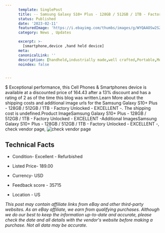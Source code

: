 ```yaml
---
      template: SinglePost
      title: -- Samsung Galaxy S10+ Plus - 128GB / 512GB / 1TB - Factory Unlocked - EXCELLENT -
      status: Published
      date: '2023-02-11'
      featuredImage: 'https://i.ebayimg.com/thumbs/images/g/WYQAAOSw2SZhQJ85/s-l225.jpg'
      category: News , Updates

      excerpt: >-
        [smartphone,device ,hand held device]
      meta:
      canonicalLink: ''
      description: [handheld,industrially made,well crafted,Portable,Mobile,Compact,Convenient,Lightweight,Maneuverable,Man-portable,Miniature,Carriable,Hand-held,Light,Holdable,Transportable,Mobile device,Pocket-sized,On-the-go,Wireless,Cordless,Compact size,Convenient size, smartphone,device ,hand held device]
      noindex: false

        
---
```

$
    Exceptional performance, this Cell Phones & Smartphones device is available at a discounted price of 164.43 after a 13% discount and has a rating of 2 as of the time this blog was written.Learn More about the shipping costs and additional image urls for the Samsung Galaxy S10+ Plus - 128GB / 512GB / 1TB - Factory Unlocked - EXCELLENT -. The shipping cost is undefined.Product ImageSamsung Galaxy S10+ Plus - 128GB / 512GB / 1TB - Factory Unlocked - EXCELLENT -Additional ImagesSamsung Galaxy S10+ Plus - 128GB / 512GB / 1TB - Factory Unlocked - EXCELLENT -, check vendor page, ![check vendor page](https://origin-galleryplus.ebayimg.com/ws/web/255107341571_2_0_1/225x225.jpg,https://origin-galleryplus.ebayimg.com/ws/web/255107341571_3_0_1/225x225.jpg,https://origin-galleryplus.ebayimg.com/ws/web/255107341571_4_0_1/225x225.jpg,https://origin-galleryplus.ebayimg.com/ws/web/255107341571_5_0_1/225x225.jpg,https://origin-galleryplus.ebayimg.com/ws/web/255107341571_6_0_1/225x225.jpg,https://origin-galleryplus.ebayimg.com/ws/web/255107341571_7_0_1/225x225.jpg,https://origin-galleryplus.ebayimg.com/ws/web/255107341571_8_0_1/225x225.jpg,https://origin-galleryplus.ebayimg.com/ws/web/255107341571_9_0_1/225x225.jpg,https://origin-galleryplus.ebayimg.com/ws/web/255107341571_10_0_1/225x225.jpg,https://origin-galleryplus.ebayimg.com/ws/web/255107341571_11_0_1/225x225.jpg,https://origin-galleryplus.ebayimg.com/ws/web/255107341571_12_0_1/225x225.jpg,https://origin-galleryplus.ebayimg.com/ws/web/255107341571_13_0_1/225x225.jpg)
    
    

 ## Technical Facts 



     
      

 - Condition- Excellent - Refurbished 


      

 - Listed Price- 189.00 


      

 - Currency- USD 


      

 - Feedback score - 35715 


      

 - Location - US 


      
      

 *_This post may contain affiliate links from eBay and other third-party websites. As an eBay affiliate, we earn from qualifying purchases. Although we do our best to keep the information up-to-date and accurate, please check the date and all details with the vendor's website before making a purchase. Not all data may be accurate._*



    
    
    
    
    